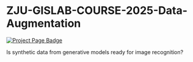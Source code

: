 # ZJU-GISLAB-COURSE-2025-Data-Augmentation

<a href="https://bili-sakura.github.io/ZJU-GISLAB-COURSE-2025-Data-Augmentation/">
  <img src="https://img.shields.io/badge/Project%20Page-ZJU--GISLAB--COURSE--2025-Data-Augmentation-blue?style=for-the-badge" alt="Project Page Badge">
</a>

Is synthetic data from generative models ready for image recognition?

